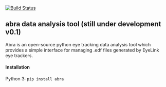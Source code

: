 [![Build Status](https://travis-ci.org/abra-eyetracking/abra-eyetracking.svg?branch=master)](https://travis-ci.org/abra-eyetracking/abra-eyetracking)
## abra data analysis tool (still under development v0.1)
Abra is an open-source python eye tracking data analysis tool which provides a simple interface for managing .edf files generated by EyeLink eye trackers.

#### Installation
Python 3:
`pip install abra`
